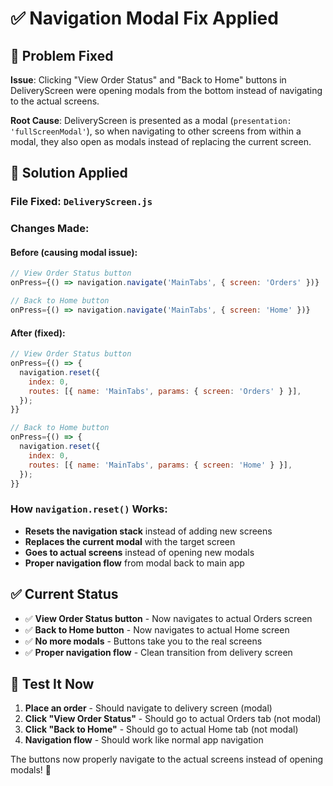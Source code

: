# ✅ Navigation Modal Fix Applied

## 🚨 Problem Fixed
**Issue**: Clicking "View Order Status" and "Back to Home" buttons in DeliveryScreen were opening modals from the bottom instead of navigating to the actual screens.

**Root Cause**: DeliveryScreen is presented as a modal (`presentation: 'fullScreenModal'`), so when navigating to other screens from within a modal, they also open as modals instead of replacing the current screen.

## 🔧 Solution Applied

### **File Fixed**: `DeliveryScreen.js`

### **Changes Made**:

#### **Before (causing modal issue)**:
```javascript
// View Order Status button
onPress={() => navigation.navigate('MainTabs', { screen: 'Orders' })}

// Back to Home button  
onPress={() => navigation.navigate('MainTabs', { screen: 'Home' })}
```

#### **After (fixed)**:
```javascript
// View Order Status button
onPress={() => {
  navigation.reset({
    index: 0,
    routes: [{ name: 'MainTabs', params: { screen: 'Orders' } }],
  });
}}

// Back to Home button
onPress={() => {
  navigation.reset({
    index: 0,
    routes: [{ name: 'MainTabs', params: { screen: 'Home' } }],
  });
}}
```

### **How `navigation.reset()` Works**:
- **Resets the navigation stack** instead of adding new screens
- **Replaces the current modal** with the target screen
- **Goes to actual screens** instead of opening new modals
- **Proper navigation flow** from modal back to main app

## ✅ Current Status

- ✅ **View Order Status button** - Now navigates to actual Orders screen
- ✅ **Back to Home button** - Now navigates to actual Home screen  
- ✅ **No more modals** - Buttons take you to the real screens
- ✅ **Proper navigation flow** - Clean transition from delivery screen

## 🧪 Test It Now

1. **Place an order** - Should navigate to delivery screen (modal)
2. **Click "View Order Status"** - Should go to actual Orders tab (not modal)
3. **Click "Back to Home"** - Should go to actual Home tab (not modal)
4. **Navigation flow** - Should work like normal app navigation

The buttons now properly navigate to the actual screens instead of opening modals! 🚀
